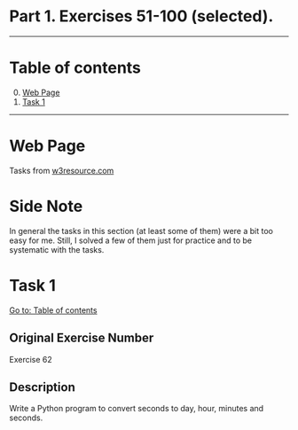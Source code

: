 # Part 1. Exercises 51-100 (selected).

---

# Table of contents

0. [Web Page](#web-page)
1. [Task 1](#task-1)

---

# Web Page

Tasks from [w3resource.com](https://www.w3resource.com/python-exercises/python-basic-exercises.php)

# Side Note

In general the tasks in this section (at least some of them) were a bit too easy for me. Still, I solved a few of them just for practice and to be systematic with the tasks.

# Task 1

[Go to: Table of contents](#table-of-contents)

## Original Exercise Number

Exercise 62

## Description

Write a Python program to convert seconds to day, hour, minutes and seconds.
